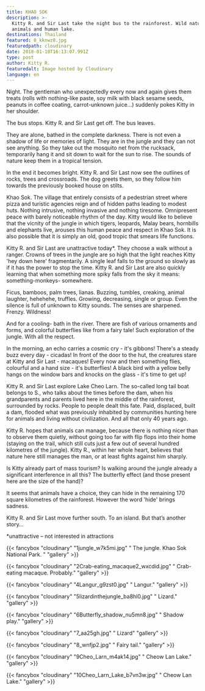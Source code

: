 ```yaml
---
title: KHAO SOK
description: >-
  Kitty R. and Sir Last take the night bus to the rainforest. Wild nature,
  animals and human lake.
destinations: Thailand
featured: 0_kknwz8.jpg
featuredpath: cloudinary
date: 2018-01-18T16:13:07.991Z
type: post
author: Kitty R.
featuredalt: Image hosted by Cloudinary
language: en
---
```

Night. The gentleman who unexpectedly every now and again gives them treats (rolls with nothing-like paste, soy milk with black sesame seeds, peanuts in coffee coating, carrot-unknown juice...) suddenly pokes Kitty in her shoulder.

The bus stops. Kitty R. and Sir Last get off. The bus leaves.

They are alone, bathed in the complete darkness. There is not even a shadow of life or memories of light. They are in the jungle and they can not see anything. So they take out the mosquito net from the rucksack, temporarily hang it and sit down to wait for the sun to rise. The sounds of nature keep them in a tropical tension.

In the end it becomes bright. Kitty R. and Sir Last now see the outlines of rocks, trees and crossroads. The dog greets them, so they follow him towards the previously booked house on stilts.

Khao Sok. The village that entirely consists of a pedestrian street where pizza and turistic agencies reign and of hidden paths leading to modest huts. Nothing intrusive, nothing invasive and nothing tiresome. Omnipresent peace with barely noticeable rhythm of the day. Kitty would like to believe that the vicnity of the jungle in which tigers, leopards, Malay bears, hornbills and elephants live, arouses this human peace and respect in Khao Sok. It is also possible that it is simply an old, good tropic that smears life functions.

Kitty R. and Sir Last are unattractive today*. They choose a walk without a ranger. Crowns of trees in the jungle are so high that the light reaches Kitty 'hey down here' fragmentarily. A single leaf falls to the ground so slowly as if it has the power to stop the time. Kitty R. and Sir Last are also quickly learning that when something more spiky falls from the sky it means: something-monkeys- somewhere.

Ficus, bamboos, palm trees, lianas. Buzzing, tumbles, creaking, animal laughter, hehehehe, truffles. Growing, decreasing, single or group. Even the silence is full of unknown to Kitty sounds. The senses are sharpened. Frenzy. Wildness!

And for a cooling- bath in the river. There are fish of various ornaments and forms, and colorful butterflies like from a fairy tale! Such exploration of the jungle. With all the respect.

In the morning, an echo carries a cosmic cry - it's gibbons! There's a steady buzz every day - cicadas! In front of the door to the hut, the creatures stare at Kitty and Sir Last - macaques! Every now and then something flies, colourful and a hand size - it's butterflies! A black bird with a yellow belly hangs on the window bars and knocks on the glass - it's time to get up!

Kitty R. and Sir Last explore Lake Cheo Larn. The so-called long tail boat belongs to S., who talks about the times before the dam, when his grandparents and parents lived here in the middle of the rainforest, surrounded by rocks. People to people dealt this fate. Paid, displaced, built a dam, flooded what was previously inhabited by communities hunting here for animals and living without civilization. And all that only 40 years ago.

Kitty R. hopes that animals can manage, because there is nothing nicer than to observe them quietly, without going too far with flip flops into their home (staying on the trail, which still cuts just a few out of several hundred kilometres of the jungle). Kitty R., within her whole heart, believes that nature here still manages the man, or at least fights against him sharply.

Is Kitty already part of mass tourism? Is walking around the jungle already a significant interference in all this? The butterfly effect (and those present here are the size of the hand)?

It seems that animals have a choice, they can hide in the remaining 170 square kilometres of the rainforest. However the word 'hide' brings sadness.

Kitty R. and Sir Last move further south. To an island. But that’s another story…



\*unattractive – not interested in attractions





{{< fancybox "cloudinary" "1jungle_w7k5mi.jpg" " The jungle. Khao Sok National Park. " "gallery" >}}

{{< fancybox "cloudinary" "2Crab-eating_macaque2_wxcdid.jpg" " Crab-eating macaque. Probably." "gallery" >}}

{{< fancybox "cloudinary" "4Langur_g9zst0.jpg" " Langur." "gallery" >}}



{{< fancybox "cloudinary" "5lizardinthejungle_ba8hl0.jpg" " Lizard." "gallery" >}}

{{< fancybox "cloudinary" "6Butterfly_shadow_nu5mn8.jpg" " Shadow play." "gallery" >}}

{{< fancybox "cloudinary" "7_aa25gh.jpg" " Lizard" "gallery" >}}

{{< fancybox "cloudinary" "8_wnfjp2.jpg" " Fairy tail." "gallery" >}}

{{< fancybox "cloudinary" "9Cheo_Larn_m4ak14.jpg" " Cheow Lan Lake." "gallery" >}}

{{< fancybox "cloudinary" "10Cheo_Larn_Lake_b7vn3w.jpg" " Cheow Lan Lake." "gallery" >}}
